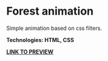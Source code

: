 # Forest animation

Simple animation based on css filters.

**Technologies: HTML, CSS**

<a href="https://karminkarmen.github.io/forest-animation/">**LINK TO PREVIEW**</a>
